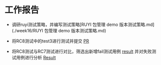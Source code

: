 # 工作报告

- 调研ruyi测试策略，并编写测试策略[RUYI 包管理 demo 版本测试策略.md](./week16/RUYI 包管理 demo 版本测试策略.md)

- 将RC8测试中的test3进行测试并提交 [PR](https://github.com/KotorinMinami/res_list/pull/60)

- 将RC8测试与RC7测试进行对比，筛选出新增fail测试用例 [result](./week16/result.md) 并对失败测试用例进行分析 [Result](./week16/Result.md)

  




